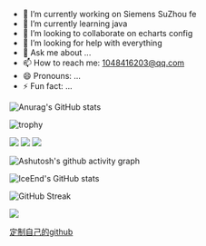 - 🔭 I’m currently working on Siemens SuZhou fe
- 🌱 I’m currently learning java
- 👯 I’m looking to collaborate on echarts config 
- 🤔 I’m looking for help with everything
- 💬 Ask me about ...
- 📫 How to reach me: 1048416203@qq.com
- 😄 Pronouns: ...
- ⚡ Fun fact: ...

![Anurag's GitHub stats](https://github-readme-stats.vercel.app/api?username=hanjituan&show_icons=true&theme=radical)

![trophy](https://github-profile-trophy.vercel.app/?username=hanjituan)

<img src="https://img.shields.io/badge/-HTML5-E34F26?style=flat-square&logo=html5&logoColor=white" /> 
<img src="https://img.shields.io/badge/-CSS3-1572B6?style=flat-square&logo=css3" /> 
<img src="https://img.shields.io/badge/-JavaScript-oringe?style=flat-square&logo=javascript" />


![Ashutosh's github activity graph](https://github-readme-activity-graph.vercel.app/graph?username=hanjituan)

![IceEnd's GitHub stats](https://github-immortality.vercel.app/api?username=hanjituan)

![GitHub Streak](https://streak-stats.demolab.com/?user=hanjituan)


![](https://stats.justsong.cn/api/leetcode?username=hanjituan&cn=true)


[定制自己的github](https://www.peterjxl.com/Git/GitHub-Profile-Beautify/#%E5%A6%82%E4%BD%95%E5%AE%9A%E5%88%B6)



